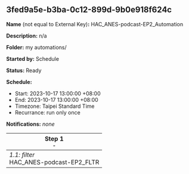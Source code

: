 ## 3fed9a5e-b3ba-0c12-899d-9b0e918f624c

**Name** (not equal to External Key)**:** HAC_ANES-podcast-EP2_Automation

**Description:** n/a

**Folder:** my automations/

**Started by:** Schedule

**Status:** Ready

**Schedule:**

* Start: 2023-10-17 13:00:00 +08:00
* End: 2023-10-17 13:00:00 +08:00
* Timezone: Taipei Standard Time
* Recurrance: run only once

**Notifications:** _none_


| Step 1<br>_<small>-</small>_ |
| --- |
| _1.1: filter_<br>HAC_ANES-podcast-EP2_FLTR |
